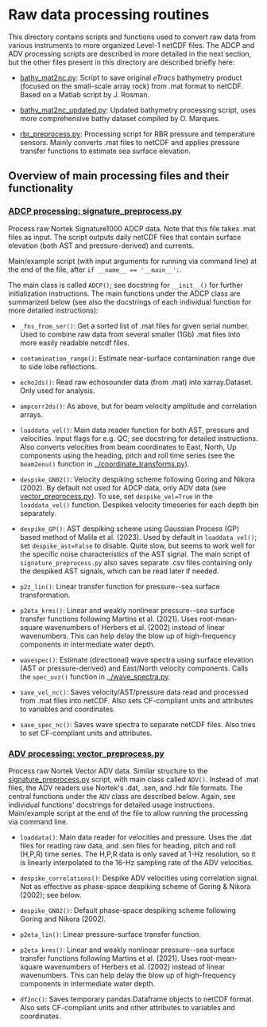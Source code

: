 # Raw data processing routines

This directory contains scripts and functions used to convert raw data from various instruments to more organized Level-1 netCDF files. The ADCP and ADV processing scripts are described in more detailed in the next section, but the other files present in this directory are described briefly here:

* [bathy_mat2nc.py](bathy_mat2nc.py): Script to save original _eTracs_ bathymetry product (focused on the small-scale array rock) from .mat format to netCDF. Based on a Matlab script by J. Rosman.

* [bathy_mat2nc_updated.py](bathy_mat2nc_updated.py): Updated bathymetry processing script, uses more comprehensive bathy dataset compiled by O. Marques.

* [rbr_preprocess.py](rbr_preprocess.py): Processing script for RBR pressure and temperature sensors. Mainly converts .mat files to netCDF and applies pressure transfer functions to estimate sea surface elevation.

## Overview of main processing files and their functionality

### [ADCP processing: signature_preprocess.py](signature_preprocess.py)

Process raw Nortek Signature1000 ADCP data. Note that this file takes .mat files as input. The script outputs daily netCDF files that contain surface elevation (both AST and pressure-derived) and currents.

Main/example script (with input arguments for running via command line) at the end of the file, after `if __name__ == '__main__':`.

The main class is called `ADCP()`; see docstring for `__init__()` for further initialization instructions. The main functions under the ADCP class are summarized below (see also the docstrings of each individual function for more detailed instructions):

* `_fns_from_ser()`: Get a sorted list of .mat files for given serial number. Used to combine raw data from several smaller (1Gb) .mat files into more easily readable netcdf files.

* `contamination_range()`: Estimate near-surface contamination range due to side lobe reflections.

* `echo2ds()`: Read raw echosounder data (from .mat) into xarray.Dataset. Only used for analysis.

* `ampcorr2ds()`: As above, but for beam velocity amplitude and correlation arrays.

* `loaddata_vel()`: Main data reader function for both AST, pressure and velocities. Input flags for e.g. QC; see docstring for detailed instructions. Also converts velocities from beam coordinates to East, North, Up components using the heading, pitch and roll time series (see the `beam2enu()` function in [../coordinate_transforms.py](../coordinate_transforms.py)).

* `despike_GN02()`: Velocity despiking scheme following Goring and Nikora (2002). By default not used for ADCP data, only ADV data (see [vector_preprocess.py](vector_preprocess.py)). To use, set `despike_vel=True` in the `loaddata_vel()` function. Despikes velocity timeseries for each depth bin separately.

* `despike_GP()`: AST despiking scheme using Gaussian Process (GP) based method of Malila et al. (2023). Used by default in `loaddata_vel()`; set `despike_ast=False` to disable. Quite slow, but seems to work well for the specific noise characteristics of the AST signal. The main script of `signature_preprocess.py` also saves separate .csv files containing only the despiked AST signals, which can be read later if needed.

* `p2z_lin()`: Linear transfer function for pressure--sea surface transformation.

* `p2eta_krms()`: Linear and weakly nonlinear pressure--sea surface transfer functions following Martins et al. (2021). Uses root-mean-square wavenumbers of Herbers et al. (2002) instead of linear wavenumbers. This can help delay the blow up of high-frequency components in intermediate water depth.

* `wavespec()`: Estimate (directional) wave spectra using surface elevation (AST or pressure-derived) and East/North velocity components. Calls the `spec_uvz()` function in [../wave_spectra.py](../wave_spectra.py).

* `save_vel_nc()`: Saves velocity/AST/pressure data read and processed from .mat files into netCDF. Also sets CF-compliant units and attributes to variables and coordinates.

* `save_spec_nc()`: Saves wave spectra to separate netCDF files. Also tries to set CF-compliant units and attributes.

### [ADV processing: vector_preprocess.py](vector_preprocess.py) 

Process raw Nortek Vector ADV data. Similar structure to the [signature_preprocess.py](signature_preprocess.py) script, with main class called `ADV()`. Instead of .mat files, the ADV readers use Nortek's .dat, .sen, and .hdr file formats. The central functions under the `ADV` class are described below. Again, see individual functions' docstrings for detailed usage instructions. Main/example script at the end of the file to allow running the processing via command line.

* `loaddata()`: Main data reader for velocities and pressure. Uses the .dat files for reading raw data, and .sen files for heading, pitch and roll (H,P,R) time series. The H,P,R data is only saved at 1-Hz resolution, so it is linearly interpolated to the 16-Hz sampling rate of the ADV velocities.

* `despike_correlations()`: Despike ADV velocities using correlation signal. Not as effective as phase-space despiking scheme of Goring & Nikora (2002); see below.

* `despike_GN02()`: Default phase-space despiking scheme following Goring and Nikora (2002).

* `p2eta_lin()`: Linear pressure-surface transfer function.

* `p2eta_krms()`: Linear and weakly nonlinear pressure--sea surface transfer functions following Martins et al. (2021). Uses root-mean-square wavenumbers of Herbers et al. (2002) instead of linear wavenumbers. This can help delay the blow up of high-frequency components in intermediate water depth.

* `df2nc()`: Saves temporary pandas.Dataframe objects to netCDF format. Also sets CF-compliant units and other attributes to variables and coordinates.
